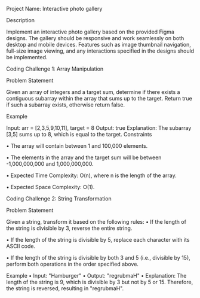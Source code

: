 Project Name: Interactive photo gallery

Description

Implement an interactive photo gallery based on the provided Figma designs. The gallery should be responsive and work seamlessly on both desktop and mobile devices. Features such as image thumbnail navigation, full-size image viewing, and any interactions specified in the designs should be implemented.

Coding Challenge 1: Array Manipulation

Problem Statement

Given an array of integers and a target sum, determine if there exists a contiguous subarray within the array that sums up to the target. Return true if such a subarray exists, otherwise return false.

Example

Input: arr = [2,3,5,9,10,11], target = 8
Output: true
Explanation: The subarray [3,5] sums up to 8, which is equal to the target.
Constraints

•	The array will contain between 1 and 100,000 elements.

•	The elements in the array and the target sum will be between -1,000,000,000 and 1,000,000,000.

•	Expected Time Complexity: O(n), where n is the length of the array.

•	Expected Space Complexity: O(1).

Coding Challenge 2: String Transformation

Problem Statement

Given a string, transform it based on the following rules:
•	If the length of the string is divisible by 3, reverse the entire string.

•	If the length of the string is divisible by 5, replace each character with its ASCII code.

•	If the length of the string is divisible by both 3 and 5 (i.e., divisible by 15), perform both operations in the order specified above.

Example
•	Input: "Hamburger"
•	Output: "regrubmaH"
•	Explanation: The length of the string is 9, which is divisible by 3 but not by 5 or 15. Therefore, the string is reversed, resulting in "regrubmaH".
